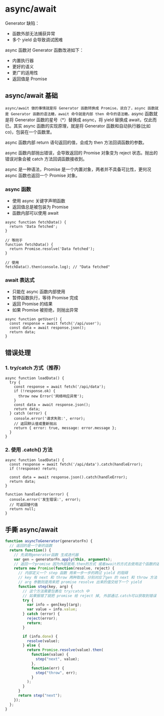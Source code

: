 # async/await

Generator 缺陷：

* 函数外部无法捕获异常
* 多个 yield 会导致调试困难

async 函数对 Generator 函数改进如下：
* 内置执行器
* 更好的语义
* 更广的适用性
* 返回值是 Promise

## async/await 基础

`async/await 做的事情就是将 Generator 函数转换成 Promise，说白了，async 函数就是 Generator 函数的语法糖，await 命令就是内部 then 命令的语法糖。`async 函数就是将 Generator 函数的星号（*）替换成 async，将 yield 替换成 await，仅此而已。其实 async 函数的实现原理，就是将 Generator 函数和自动执行器(比如 co)，包装在一个函数里。

async 函数内部 return 语句返回的值，会成为 then 方法回调函数的参数。

async 函数内部抛出错误，会导致返回的 Promise 对象变为 reject 状态。抛出的错误对象会被 catch 方法回调函数接收到。

async 是一种语法，Promise 是一个内置对象，两者并不具备可比性，更何况 async 函数也返回一个 Promise 对象。

### async 函数
* 使用 async 关键字声明函数
* 返回值总是被包装为 Promise
* 函数内部可以使用 await

```
async function fetchData() {
  return 'Data fetched';
}

// 等同于
function fetchData() {
  return Promise.resolve('Data fetched');
}

// 使用
fetchData().then(console.log); // "Data fetched"
```

### await 表达式
* 只能在 async 函数内部使用
* 暂停函数执行，等待 Promise 完成
* 返回 Promise 的结果
* 如果 Promise 被拒绝，则抛出异常

```
async function getUser() {
  const response = await fetch('/api/user');
  const data = await response.json();
  return data;
}
```

## 错误处理
### 1. try/catch 方式（推荐）
```
async function loadData() {
  try {
    const response = await fetch('/api/data');
    if (!response.ok) {
      throw new Error('网络响应异常');
    }
    const data = await response.json();
    return data;
  } catch (error) {
    console.error('请求失败:', error);
    // 返回默认值或重新抛出
    return { error: true, message: error.message };
  }
}
```
### 2. 使用 .catch() 方法
```
async function loadData() {
  const response = await fetch('/api/data').catch(handleError);
  if (!response) return;
  
  const data = await response.json().catch(handleError);
  return data;
}

function handleError(error) {
  console.error('发生错误:', error);
  // 可返回替代值
  return null;
}
```

## 手撕 async/await

```javascript
function asyncToGenerator(generatorFn) {
  // 返回的是一个新的函数
  return function() {
    // 先调用generator函数 生成迭代器
    var gen = generatorFn.apply(this, arguments);
    // 返回一个promise 因为外部是用.then的方式 或者await的方式去使用这个函数的返回值的
    return new Promise(function(resolve, reject) {
      // 内部定义一个 step 函数 用来一步一步的跨过 yield 的阻碍
      // key 有 next 和 throw 两种取值，分别对应了gen 的 next 和 throw 方法
      // arg 参数则是用来把 promise resolve 出来的值交给下一个 yield
      function step(key, arg) {
        // 这个方法需要包裹在 try/catch 中
        // 如果报错了就把 promise 给 reject 掉, 外部通过.catch可以获取到错误
        try {
          var info = gen[key](arg);
          var value = info.value;
        } catch (error) {
          reject(error);
          return;
        }

        if (info.done) {
          resolve(value);
        } else {
          return Promise.resolve(value).then(
            function(value) {
              step("next", value);
            },
            function(err) {
              step("throw", err);
            }
          );
        }
      }
      return step("next");
    });
  };
}
```


